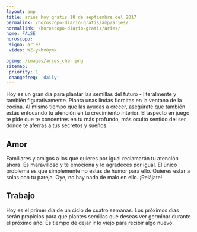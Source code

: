 ```yaml
---
layout: amp
title: aries hoy gratis 18 de septiembre del 2017 
permalink: /horoscopo-diario-gratis/amp/aries/
normallink: /horoscopo-diario-gratis/aries/
home: FALSE
horoscopo:
 signo: aries
 video: WZ-ykbvOymk

ogimg: /images/aries_char.png
sitemap:
 priority: 1
 changefreq: 'daily'
---
```



Hoy es un gran día para plantar las semillas del futuro - literalmente y también figurativamente. Planta unas lindas florcitas en la ventana de la cocina. Al mismo tiempo que las ayudas a crecer, asegúrate que también estás enfocando tu atención en tu crecimiento interior. El aspecto en juego te pide que te concentres en tu más profundo, más oculto sentido del ser donde te aferras a tus secretos y sueños.

## Amor

Familiares y amigos a los que quieres por igual reclamarán tu atención ahora. Es maravilloso y te emociona y lo agradeces por igual. El único problema es que simplemente no estás de humor para ello. Quieres estar a solas con tu pareja. Oye, no hay nada de malo en ello. ¡Relájate!

## Trabajo

Hoy es el primer día de un ciclo de cuatro semanas. Los próximos días serán propicios para que plantes semillas que deseas ver germinar durante el próximo año. Es tiempo de dejar ir lo viejo para recibir algo nuevo.